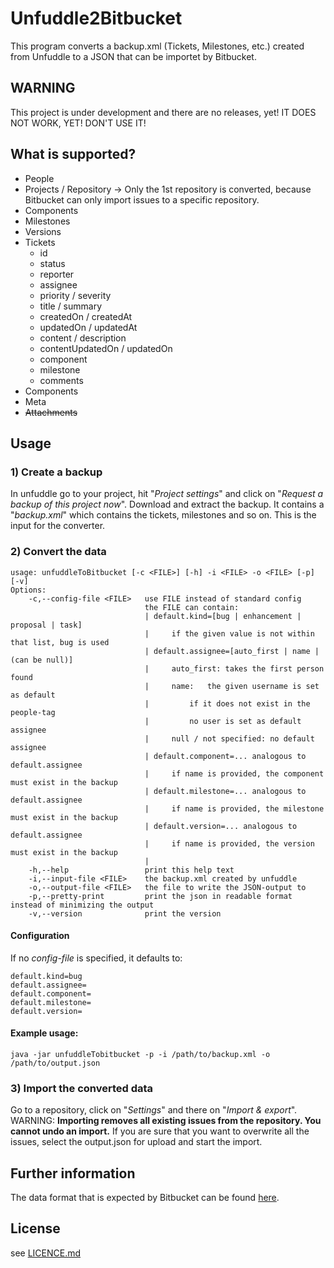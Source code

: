 # Unfuddle2Bitbucket

This program converts a backup.xml (Tickets, Milestones, etc.) created from Unfuddle to a JSON that can be importet by Bitbucket.

## WARNING

This project is under development and there are no releases, yet! IT DOES NOT WORK, YET! DON'T USE IT!

## What is supported?

* People
* Projects / Repository -> Only the 1st repository is converted, because Bitbucket can only import issues to a specific repository.
* Components
* Milestones
* Versions
* Tickets
    * id
    * status
    * reporter
    * assignee
    * priority / severity
    * title / summary
    * createdOn / createdAt
    * updatedOn / updatedAt
    * content / description
    * contentUpdatedOn / updatedOn
    * component
    * milestone
    * comments
* Components
* Meta
* ~~Attachments~~

## Usage

### 1) Create a backup
In unfuddle go to your project, hit "*Project settings*" and click on "*Request a backup of this project now*". Download and extract the backup. It contains a "*backup.xml*" which contains the tickets, milestones and so on. This is the input for the converter.

### 2) Convert the data

```
usage: unfuddleToBitbucket [-c <FILE>] [-h] -i <FILE> -o <FILE> [-p] [-v]
Options:
    -c,--config-file <FILE>   use FILE instead of standard config
                              the FILE can contain:
                              |	default.kind=[bug | enhancement | proposal | task]
                              |		if the given value is not within that list, bug is used
                              |	default.assignee=[auto_first | name | (can be null)]
                              |		auto_first: takes the first person found
                              |		name:	the given username is set as default
                              |			if it does not exist in the people-tag
                              |			no user is set as default assignee
                              |		null / not specified: no default assignee
                              |	default.component=... analogous to default.assignee
                              |		if name is provided, the component must exist in the backup
                              |	default.milestone=... analogous to default.assignee
                              |		if name is provided, the milestone must exist in the backup
                              |	default.version=... analogous to default.assignee
                              |		if name is provided, the version must exist in the backup
                              |
    -h,--help                 print this help text
    -i,--input-file <FILE>    the backup.xml created by unfuddle
    -o,--output-file <FILE>   the file to write the JSON-output to
    -p,--pretty-print         print the json in readable format instead of minimizing the output
    -v,--version              print the version
```

#### Configuration
If no *config-file* is specified, it defaults to:

```
default.kind=bug
default.assignee=
default.component=
default.milestone=
default.version=
```

#### Example usage:
```
java -jar unfuddleTobitbucket -p -i /path/to/backup.xml -o /path/to/output.json
```

### 3) Import the converted data
Go to a repository, click on "*Settings*" and there on "*Import & export*". WARNING: **Importing removes all existing issues from the repository. You cannot undo an import.** If you are sure that you want to overwrite all the issues, select the output.json for upload and start the import.


## Further information

The data format that is expected by Bitbucket can be found [here](https://confluence.atlassian.com/pages/viewpage.action?pageId=330796872).

## License

see [LICENCE.md](LICENCE.md)
